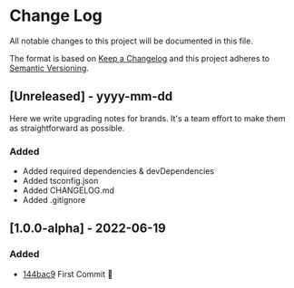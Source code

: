 # Change Log

All notable changes to this project will be documented in this file.

The format is based on [Keep a Changelog](http://keepachangelog.com/)
and this project adheres to [Semantic Versioning](http://semver.org/).

## [Unreleased] - yyyy-mm-dd

Here we write upgrading notes for brands. It's a team effort to make them as
straightforward as possible.

### Added

- Added required dependencies & devDependencies
- Added tsconfig.json 
- Added CHANGELOG.md
- Added .gitignore

## [1.0.0-alpha] - 2022-06-19

### Added

- [144bac9](https://github.com/KarthikUdyawar/url-shortener/commit/144bac)
  First Commit 🎉
